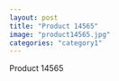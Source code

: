 ```yaml
---
layout: post
title: "Product 14565"
image: "product14565.jpg"
categories: "category1"
---
```

Product 14565
